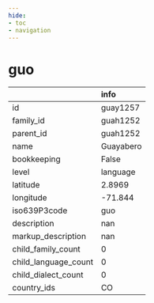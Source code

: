 ```yaml
---
hide:
- toc
- navigation
---
```

# guo
|                      | info      |
|:---------------------|:----------|
| id                   | guay1257  |
| family_id            | guah1252  |
| parent_id            | guah1252  |
| name                 | Guayabero |
| bookkeeping          | False     |
| level                | language  |
| latitude             | 2.8969    |
| longitude            | -71.844   |
| iso639P3code         | guo       |
| description          | nan       |
| markup_description   | nan       |
| child_family_count   | 0         |
| child_language_count | 0         |
| child_dialect_count  | 0         |
| country_ids          | CO        |